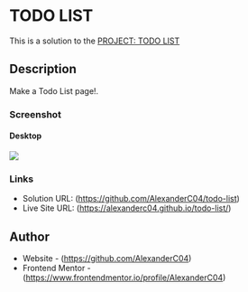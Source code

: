 # TODO LIST

This is a solution to the [PROJECT: TODO LIST](https://www.theodinproject.com/lessons/node-path-javascript-todo-list)

## Description

Make a Todo List page!.

### Screenshot

#### Desktop

![](./src/screenshot.png)

### Links

- Solution URL: (https://github.com/AlexanderC04/todo-list)
- Live Site URL: (https://alexanderc04.github.io/todo-list/)

## Author

- Website - (https://github.com/AlexanderC04)
- Frontend Mentor - (https://www.frontendmentor.io/profile/AlexanderC04)
